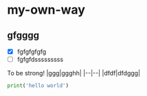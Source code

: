 # my-own-way
## gfgggg
- [x] fgfgfgfgfg
- [ ] fgfgfdsssssssss

To be strong!
|ggg|ggghh|
|--|--|
|dfdf|dfdggg|


``` python
print('hello world')
```
